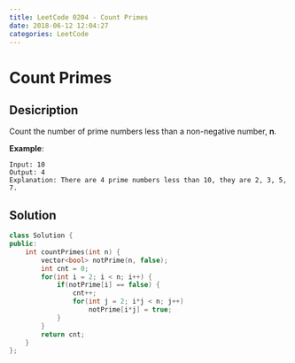 ```yaml
---
title: LeetCode 0204 - Count Primes
date: 2018-06-12 12:04:27
categories: LeetCode
---
```

# Count Primes

<!--more-->

## Desicription

Count the number of prime numbers less than a non-negative number, **n**.

**Example**:

```
Input: 10
Output: 4
Explanation: There are 4 prime numbers less than 10, they are 2, 3, 5, 7.
```

## Solution

```cpp
class Solution {
public:
    int countPrimes(int n) {
        vector<bool> notPrime(n, false);
        int cnt = 0;
        for(int i = 2; i < n; i++) {
            if(notPrime[i] == false) {
                cnt++;
                for(int j = 2; i*j < n; j++)
                    notPrime[i*j] = true;
            }
        }
        return cnt;
    }
};
```